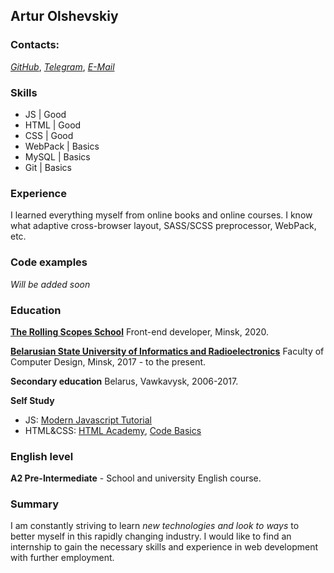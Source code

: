 ## Artur Olshevskiy

### Contacts:
[*GitHub*](https://github.com/White9769), [*Telegram*](https://t.me/White311), [*E-Mail*](mailto:white9769@gmail.com)

### Skills
* JS | Good 
* HTML | Good
* CSS | Good
* WebPack | Basics
* MySQL | Basics
* Git | Basics

### Experience
I learned everything myself from online books and online courses. I know what adaptive cross-browser layout, SASS/SCSS preprocessor, WebPack, etc.

### Code examples
*Will be added soon*

### Education
[**The Rolling Scopes School**](https://school.rollingscopes.com/) Front-end developer, Minsk, 2020.

[**Belarusian State University of Informatics and Radioelectronics**](https://www.bsuir.by/en/) Faculty of Computer Design, Minsk, 2017 - to the present.

**Secondary education** Belarus, Vawkavysk, 2006-2017.

**Self Study**
* JS: [Modern Javascript Tutorial](http://learn.javascript.ru/)
* HTML&CSS: [HTML Academy](http://htmlacademy.ru), [Code Basics](https://ru.code-basics.com/)

### English level
**A2 Pre-Intermediate** - School and university English course.

### Summary
I am constantly striving to learn *new technologies and look to ways* to better myself in this rapidly changing industry. I would like to find an internship to gain the necessary skills and experience in web development with further employment.